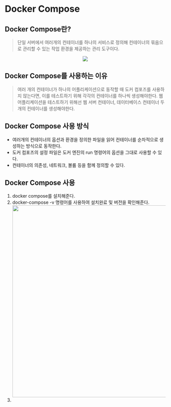 # Docker Compose

## Docker Compose란?

> 단일 서버에서 여러개의 컨테이너를 하나의 서비스로 정의해 컨테이너의 묶음으로
> 관리할 수 있는 작업 환경을 제공하는 관리 도구이다.


<div align="center">
  <img src="https://github.com/user-attachments/assets/3e15c4c4-3656-405a-81cc-2e201c93139e">
</div>

## Docker Compose를 사용하는 이유

> 여러 개의 컨테이너가 하나의 어플리케이션으로 동작할 때 도커 컴포즈를 사용하지 않는다면,
> 이를 테스트하기 위해 각각의 컨테이너를 하나씩 생성해야한다.
> 웹 어플리케이션을 테스트하기 위해선 웹 서버 컨테이너, 데이터베이스 컨테이너 두개의 컨테이너를 생성해야한다.


## Docker Compose 사용 방식

- 여러개의 컨테이너의 옵션과 환경을 정의한 파일을 읽어 컨테이너를 순차적으로 생성하는 방식으로 동작한다.
- 도커 컴포즈의 설정 파일은 도커 엔진의 run 명령어의 옵션을 그대로 사용할 수 있다.
- 컨테이너의 의존성, 네트워크, 볼륨 등을 함께 정의할 수 있다.


## Docker Compose 사용

1. docker compose를 설치해준다.
2. docker-compose -v 명령어를 사용하여 설치완료 및 버전을 확인해준다.
   <div align="center">
     <img width=600 src="https://github.com/user-attachments/assets/0e036e97-445d-4fd5-a91c-517e75a31eb6">
   </div>
 3. 
